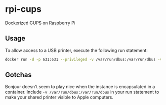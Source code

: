 # rpi-cups
Dockerized CUPS on Raspberry Pi

## Usage
To allow access to a USB printer, execute the following run statement:
```bash
docker run -d -p 631:631 --privileged -v /var/run/dbus:/var/run/dbus -v /dev/bus/usb:/dev/bus/usb --name cups a0js/rpi-cups
```

## Gotchas
Bonjour doesn't seem to play nice when the instance is encapsulated in a container.  Include `-v /var/run/dbus:/var/run/dbus` in your run statement to make your shared printer visible to Apple computers.
